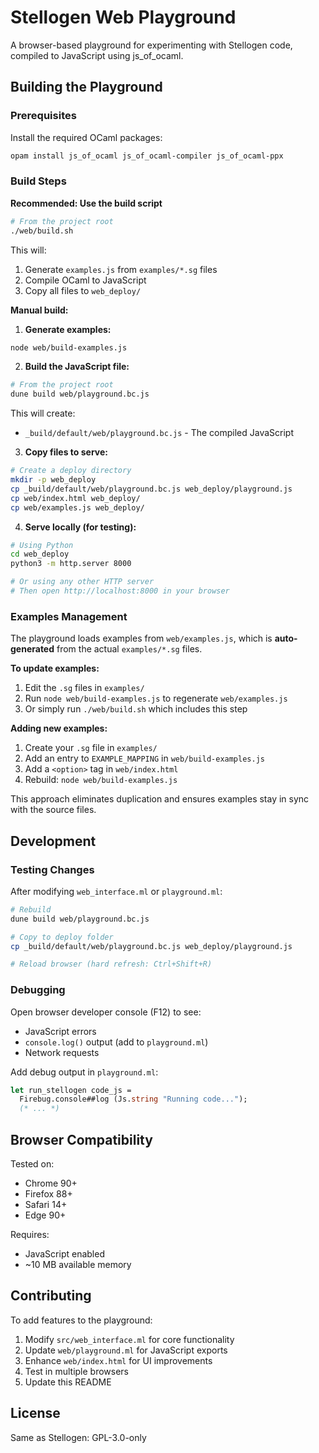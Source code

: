 # Stellogen Web Playground

A browser-based playground for experimenting with Stellogen code, compiled to JavaScript using js_of_ocaml.

## Building the Playground

### Prerequisites

Install the required OCaml packages:

```bash
opam install js_of_ocaml js_of_ocaml-compiler js_of_ocaml-ppx
```

### Build Steps

**Recommended: Use the build script**

```bash
# From the project root
./web/build.sh
```

This will:
1. Generate `examples.js` from `examples/*.sg` files
2. Compile OCaml to JavaScript
3. Copy all files to `web_deploy/`

**Manual build:**

1. **Generate examples:**

```bash
node web/build-examples.js
```

2. **Build the JavaScript file:**

```bash
# From the project root
dune build web/playground.bc.js
```

This will create:
- `_build/default/web/playground.bc.js` - The compiled JavaScript

3. **Copy files to serve:**

```bash
# Create a deploy directory
mkdir -p web_deploy
cp _build/default/web/playground.bc.js web_deploy/playground.js
cp web/index.html web_deploy/
cp web/examples.js web_deploy/
```

4. **Serve locally (for testing):**

```bash
# Using Python
cd web_deploy
python3 -m http.server 8000

# Or using any other HTTP server
# Then open http://localhost:8000 in your browser
```

### Examples Management

The playground loads examples from `web/examples.js`, which is **auto-generated** from the actual `examples/*.sg` files.

**To update examples:**

1. Edit the `.sg` files in `examples/`
2. Run `node web/build-examples.js` to regenerate `web/examples.js`
3. Or simply run `./web/build.sh` which includes this step

**Adding new examples:**

1. Create your `.sg` file in `examples/`
2. Add an entry to `EXAMPLE_MAPPING` in `web/build-examples.js`
3. Add a `<option>` tag in `web/index.html`
4. Rebuild: `node web/build-examples.js`

This approach eliminates duplication and ensures examples stay in sync with the source files.

## Development

### Testing Changes

After modifying `web_interface.ml` or `playground.ml`:

```bash
# Rebuild
dune build web/playground.bc.js

# Copy to deploy folder
cp _build/default/web/playground.bc.js web_deploy/playground.js

# Reload browser (hard refresh: Ctrl+Shift+R)
```

### Debugging

Open browser developer console (F12) to see:
- JavaScript errors
- `console.log()` output (add to `playground.ml`)
- Network requests

Add debug output in `playground.ml`:

```ocaml
let run_stellogen code_js =
  Firebug.console##log (Js.string "Running code...");
  (* ... *)
```

## Browser Compatibility

Tested on:
- Chrome 90+
- Firefox 88+
- Safari 14+
- Edge 90+

Requires:
- JavaScript enabled
- ~10 MB available memory

## Contributing

To add features to the playground:

1. Modify `src/web_interface.ml` for core functionality
2. Update `web/playground.ml` for JavaScript exports
3. Enhance `web/index.html` for UI improvements
4. Test in multiple browsers
5. Update this README

## License

Same as Stellogen: GPL-3.0-only
